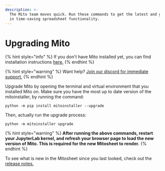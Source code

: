 ```yaml
---
description: >-
  The Mito team moves quick. Run these commands to get the latest and greatest
  in time-saving spreadsheet functionality.
---
```


# Upgrading Mito

{% hint style="info" %}
If you don't have Mito installed yet, you can find installation instructions [here.](../getting-started/installing-mito/)
{% endhint %}

{% hint style="warning" %}
Want help? [Join our discord for immediate support.](https://discord.com/invite/XdJSZyejJU)
{% endhint %}

Upgrade Mito by opening the terminal and virtual environment that you installed Mito on. Make sure you have the most up to date version of the mitoinstaller, by running the command:

```
python -m pip install mitoinstaller --upgrade
```

Then, actually run the upgrade process:

```
python -m mitoinstaller upgrade
```

{% hint style="warning" %}
**After running the above commands, restart your JupyterLab kernel, and refresh your browser page to load the new version of Mito. This is required for the new Mitosheet to render.**
{% endhint %}

To see what is new in the Mitosheet since you last looked, check out the [release notes.](../misc/release-notes.md)
